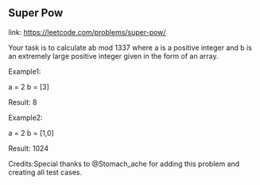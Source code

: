 ## Super Pow 
link: <https://leetcode.com/problems/super-pow/>

Your task is to calculate ab mod 1337 where a is a positive integer and b is an extremely large positive integer given in the form of an array.


Example1:

a = 2
b = [3]

Result: 8



Example2:

a = 2
b = [1,0]

Result: 1024



Credits:Special thanks to @Stomach_ache for adding this problem and creating all test cases.